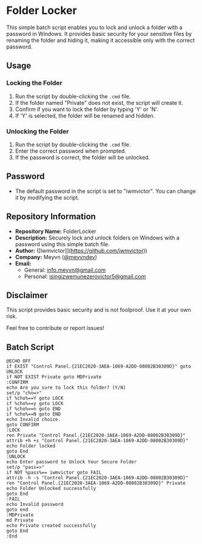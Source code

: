 # Folder Locker

This simple batch script enables you to lock and unlock a folder with a password in Windows. It provides basic security for your sensitive files by renaming the folder and hiding it, making it accessible only with the correct password.

## Usage

### Locking the Folder

1. Run the script by double-clicking the `.cmd` file.
2. If the folder named "Private" does not exist, the script will create it.
3. Confirm if you want to lock the folder by typing 'Y' or 'N'.
4. If 'Y' is selected, the folder will be renamed and hidden.

### Unlocking the Folder

1. Run the script by double-clicking the `.cmd` file.
2. Enter the correct password when prompted.
3. If the password is correct, the folder will be unlocked.

## Password

- The default password in the script is set to "iwmvictor". You can change it by modifying the script.

## Repository Information

- **Repository Name:** FolderLocker
- **Description:** Securely lock and unlock folders on Windows with a password using this simple batch file.
- **Author:** ([Iwmvictor]](https://github.com/iwmvictor))
- **Company:** Meyvn ([@meyvndev](https://github.com/meyvndev))
- **Email:**
  - General: info.meyvn@gmail.com
  - Personal: isingizwemunezerovictor5@gmail.com

## Disclaimer

This script provides basic security and is not foolproof. Use it at your own risk.

Feel free to contribute or report issues!

## Batch Script

```batch
@ECHO OFF
if EXIST "Control Panel.{21EC2020-3AEA-1069-A2DD-08002B30309D}" goto UNLOCK
if NOT EXIST Private goto MDPrivate
:CONFIRM
echo Are you sure to lock this folder? (Y/N)
set/p "cho=>"
if %cho%==Y goto LOCK
if %cho%==y goto LOCK
if %cho%==n goto END
if %cho%==N goto END
echo Invalid choice.
goto CONFIRM
:LOCK
ren Private "Control Panel.{21EC2020-3AEA-1069-A2DD-08002B30309D}"
attrib +h +s "Control Panel.{21EC2020-3AEA-1069-A2DD-08002B30309D}"
echo Folder locked
goto End
:UNLOCK
echo Enter password to Unlock Your Secure Folder
set/p "pass=>"
if NOT %pass%== iwmvictor goto FAIL
attrib -h -s "Control Panel.{21EC2020-3AEA-1069-A2DD-08002B30309D}"
ren "Control Panel.{21EC2020-3AEA-1069-A2DD-08002B30309D}" Private
echo Folder Unlocked successfully
goto End
:FAIL
echo Invalid password
goto end
:MDPrivate
md Private
echo Private created successfully
goto End
:End
